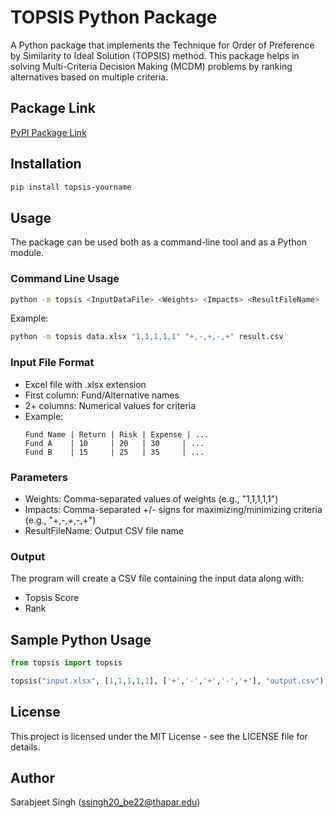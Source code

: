 # TOPSIS Python Package

A Python package that implements the Technique for Order of Preference by Similarity to Ideal Solution (TOPSIS) method. This package helps in solving Multi-Criteria Decision Making (MCDM) problems by ranking alternatives based on multiple criteria.

## Package Link
[PyPI Package Link](https://pypi.org/project/topsis-Sarabjeet-102203770/1.1.0/)


## Installation

```bash
pip install topsis-yourname
```

## Usage

The package can be used both as a command-line tool and as a Python module.

### Command Line Usage

```bash
python -m topsis <InputDataFile> <Weights> <Impacts> <ResultFileName>
```

Example:
```bash
python -m topsis data.xlsx "1,1,1,1,1" "+,-,+,-,+" result.csv
```

### Input File Format

- Excel file with .xlsx extension
- First column: Fund/Alternative names
- 2+ columns: Numerical values for criteria
- Example:
  ```
  Fund Name | Return | Risk | Expense | ...
  Fund A    | 10     | 20   | 30     | ...
  Fund B    | 15     | 25   | 35     | ...
  ```

### Parameters

- Weights: Comma-separated values of weights (e.g., "1,1,1,1,1")
- Impacts: Comma-separated +/- signs for maximizing/minimizing criteria (e.g., "+,-,+,-,+")
- ResultFileName: Output CSV file name

### Output

The program will create a CSV file containing the input data along with:
- Topsis Score
- Rank

## Sample Python Usage

```python
from topsis import topsis

topsis("input.xlsx", [1,1,1,1,1], ['+','-','+','-','+'], "output.csv")
```

## License

This project is licensed under the MIT License - see the LICENSE file for details.

## Author

Sarabjeet Singh (ssingh20_be22@thapar.edu)
